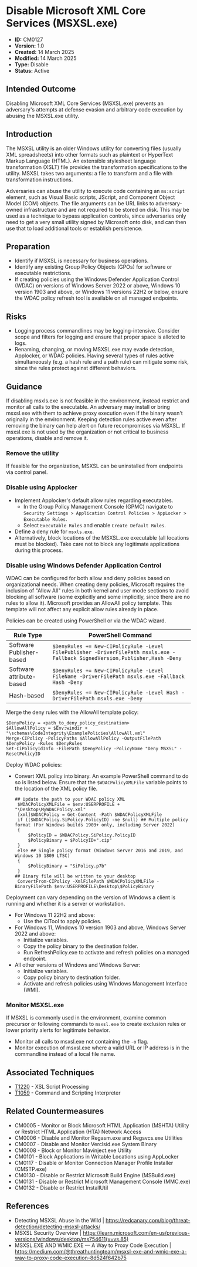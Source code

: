 # Disable Microsoft XML Core Services (MSXSL.exe)

* **ID:** CM0127
* **Version:** 1.0
* **Created:** 14 March 2025
* **Modified:** 14 March 2025
* **Type:** Disable
* **Status:** Active

## Intended Outcome

Disabling Microsoft XML Core Services (MSXSL.exe) prevents an adversary's attempts at defense evasion and arbitrary code execution by abusing the MSXSL.exe utility. 

## Introduction

The MSXSL utility is an older Windows utility for converting files (usually XML spreadsheets) into other formats such as plaintext or HyperText Markup Language (HTML). An extensible stylesheet language transformation (XSLT) file provides the transformation specifications to the utility. MSXSL takes two arguments: a file to transform and a file with transformation instructions. 

Adversaries can abuse the utility to execute code containing an `ms:script` element, such as Visual Basic scripts, JScript, and Component Object Model (COM) objects. The file arguments can be URL links to adversary-owned infrastructure and are not required to be stored on disk. This may be used as a technique to bypass application controls, since adversaries only need to get a very small utility signed by Microsoft onto disk, and can then use that to load additional tools or establish persistence. 

## Preparation

- Identify if MSXSL is necessary for business operations.
- Identify any existing Group Policy Objects (GPOs) for software or executable restrictions. 
- If creating policies using the Windows Defender Application Control (WDAC) on versions of Windows Server 2022 or above, Windows 10 version 1903 and above, or Windows 11 versions 22H2 or below, ensure the WDAC policy refresh tool is available on all managed endpoints.  

## Risks

- Logging process commandlines may be logging-intensive. Consider scope and filters for logging and ensure that proper space is alloted to logs. 
- Renaming, changing, or moving MSXSL.exe may evade detection,  Applocker, or WDAC policies. Having several types of rules active simultaneously (e.g. a hash rule and a path rule) can mitigate some risk, since the rules protect against different behaviors. 

## Guidance

If disabling msxls.exe is not feasible in the environment, instead restrict and monitor all calls to the executable. An adversary may install or bring msxsl.exe with them to achieve proxy execution even if the binary wasn't originally in the environment. Keeping detection rules active even after removing the binary can help alert on future recompromises via MSXSL. If msxsl.exe is not used by the organization or not critical to business operations, disable and remove it. 

### Remove the utility

If feasible for the organization, MSXSL can be uninstalled from endpoints via control panel. 

### Disable using Applocker

- Implement Applocker's default allow rules regarding executables.
	- In the Group Policy Management Console (GPMC) navigate to `Security Settings > Application Control Policies > AppLocker > Executable Rules`.
	- Select `Executable Rules` and enable `Create Default Rules`.
- Define a deny rule for `msxls.exe`. 
- Alternatively, block locations of the MSXSL.exe executable (all locations must be blocked). Take care not to block any legitimate applications during this process. 

### Disable using Windows Defender Application Control

WDAC can be configured for both allow and deny policies based on organizational needs. When creating deny policies, Microsoft requires the inclusion of "Allow All" rules in both kernel and user mode sections to avoid blocking all software (some explicitly and some implicitly, since there are no rules to allow it). Microsoft provides an AllowAll policy template. This template will not affect any explicit allow rules already in place.  

Policies can be created using PowerShell or via the WDAC wizard.

| Rule Type | PowerShell Command |
|-----------|--------------------|
| Software Publisher-based | `$DenyRules += New-CIPolicyRule -Level FilePublisher -DriverFilePath msxls.exe -Fallback SignedVersion,Publisher,Hash -Deny` |
| Software attribute-based | `$DenyRules += New-CIPolicyRule -Level FileName -DriverFilePath msxls.exe -Fallback Hash -Deny` |
| Hash-based | `$DenyRules += New-CIPolicyRule -Level Hash -DriverFilePath msxls.exe -Deny` | 

Merge the deny rules with the AllowAll template policy:
```
$DenyPolicy = <path_to_deny_policy_destination>
$AllowAllPolicy = $Env:windir + "\schemas\CodeIntegrity\ExamplePolicies\AllowAll.xml"
Merge-CIPolicy -PolicyPaths $AllowAllPolicy -OutputFilePath $DenyPolicy -Rules $DenyRules
Set-CiPolicyIdInfo -FilePath $DenyPolicy -PolicyName "Deny MSXSL" -ResetPolicyID
```

Deploy WDAC policies:

- Convert XML policy into binary. An example PowerShell command to do so is listed below. Ensure that the `$WDACPolicyXMLFile` variable points to the location of the XML policy file. 
    ```
    ## Update the path to your WDAC policy XML
     $WDACPolicyXMLFile = $env:USERPROFILE + "\Desktop\MyWDACPolicy.xml"
     [xml]$WDACPolicy = Get-Content -Path $WDACPolicyXMLFile
     if (($WDACPolicy.SiPolicy.PolicyID) -ne $null) ## Multiple policy format (For Windows builds 1903+ only, including Server 2022)
     {
         $PolicyID = $WDACPolicy.SiPolicy.PolicyID
         $PolicyBinary = $PolicyID+".cip"
     }
     else ## Single policy format (Windows Server 2016 and 2019, and Windows 10 1809 LTSC)
     {
         $PolicyBinary = "SiPolicy.p7b"
     }
    ## Binary file will be written to your desktop
     ConvertFrom-CIPolicy -XmlFilePath $WDACPolicyXMLFile -BinaryFilePath $env:USERPROFILE\Desktop\$PolicyBinary
     ```
 
Deployment can vary depending on the version of Windows a client is running and whether it is a server or workstation. 

- For Windows 11 22H2 and above:
	- Use the CiTool to apply policies.
- For Windows 11, Windows 10 version 1903 and above, Windows Server 2022 and above:
	- Initialize variables.
	- Copy the policy binary to the destination folder.
	- Run RefreshPolicy.exe to activate and refresh policies on a managed endpoint.
- All other versions of Windows and Windows Server:
	- Initialize variables.
	- Copy policy binary to destination folder. 
	- Activate and refresh policies using Windows Management Interface (WMI).  

### Monitor MSXSL.exe

If MSXSL is commonly used in the environment, examine common precursor or following commands to `msxsl.exe` to create exclusion rules or lower priority alerts for legitimate behavior.

- Monitor all calls to msxsl.exe not containing the `-o` flag.
- Monitor execution of msxsl.exe where a valid URL or IP address is in the commandline instead of a local file name.

## Associated Techniques

- [T1220](https://attack.mitre.org/techniques/T1220/) - XSL Script Processing
- [T1059](https://attack.mitre.org/techniques/T1059/) - Command and Scripting Interpreter

## Related Countermeasures

- CM0005 - Monitor or Block Microsoft HTML Application (MSHTA) Utility or Restrict HTML Application (HTA) Network Access
- CM0006 - Disable and Monitor Regasm.exe and Regsvcs.exe Utilities
- CM0007 - Disable and Monitor Verclsid.exe System Binary
- CM0008 - Block or Monitor Mavinject.exe Utility
- CM0101 - Block Applications in Writable Locations using AppLocker
- CM0117 - Disable or Monitor Connection Manager Profile Installer (CMSTP.exe)
- CM0130 - Disable or Restrict Microsoft Build Engine (MSBuild.exe)
- CM0131 - Disable or Restrict Microsoft Management Console (MMC.exe)
- CM0132 - Disable or Restrict InstallUtil

## References

- Detecting MSXSL Abuse in the Wild | <https://redcanary.com/blog/threat-detection/detecting-msxsl-attacks/>
- MSXSL Security Overview | <https://learn.microsoft.com/en-us/previous-versions/windows/desktop/ms754611(v=vs.85)>
- MSXSL.EXE AND WMIC.EXE — A Way to Proxy Code Execution | <https://medium.com/@threathuntingteam/msxsl-exe-and-wmic-exe-a-way-to-proxy-code-execution-8d524f642b75>
